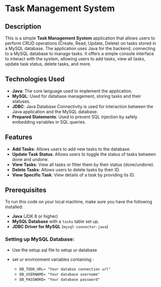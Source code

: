 # Task Management System

## Description
This is a simple **Task Management System** application that allows users to perform CRUD operations (Create, Read, Update, Delete) on tasks stored in a MySQL database. The application uses Java for the backend, connecting to a MySQL database to manage tasks. It offers a simple console interface to interact with the system, allowing users to add tasks, view all tasks, update task status, delete tasks, and more.

## Technologies Used
- **Java**: The core language used to implement the application.
- **MySQL**: Used for database management, storing tasks and their statuses.
- **JDBC**: Java Database Connectivity is used for interaction between the Java application and the MySQL database.
- **Prepared Statements**: Used to prevent SQL injection by safely embedding variables in SQL queries.

## Features
- **Add Tasks**: Allows users to add new tasks to the database.
- **Update Task Status**: Allows users to toggle the status of tasks between done and undone.
- **View Tasks**: View all tasks or filter them by their status (done/undone).
- **Delete Tasks**: Allows users to delete tasks by their ID.
- **View Specific Task**: View details of a task by providing its ID.

## Prerequisites
To run this code on your local machine, make sure you have the following installed:

- **Java** (JDK 8 or higher)
- **MySQL Database** with a `tasks` table set up.
- **JDBC Driver for MySQL** (`mysql-connector-java`)

### Setting up MySQL Database:
- Use the setup.sql file to setup ur database
- set ur environment variables containing :

  - ``
  DB_TODO_URL= "Your databse connection url"
  ``
  - ``
  DB_USERNAME= "Your database username"
  ``
  - ``
  DB_PASSWORD= "Your database password"
  ``


